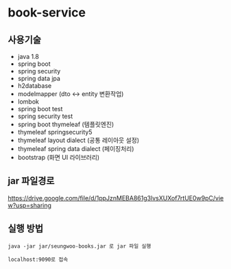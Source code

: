 # book-service

## 사용기술
- java 1.8
- spring boot
- spring security
- spring data jpa
- h2database
- modelmapper (dto <-> entity 변환작업)
- lombok
- spring boot test
- spring security test
- spring boot thymeleaf (템플릿엔진)
- thymeleaf springsecurity5
- thymeleaf layout dialect (공통 레이아웃 설정)
- thymeleaf spring data dialect (페이징처리)
- bootstrap (화면 UI 라이브러리)

## jar 파일경로
https://drive.google.com/file/d/1ppJznMEBA861g3lvsXUXof7rtUE0w9pC/view?usp=sharing

## 실행 방법
```
java -jar jar/seungwoo-books.jar 로 jar 파일 실행 

localhost:9090로 접속
```
